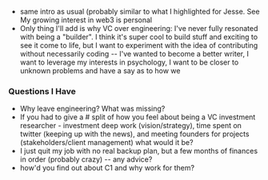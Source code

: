  - same intro as usual (probably similar to what I highlighted for Jesse. See My growing interest in web3 is personal
 - Only thing I'll add is why VC over engineering: I've never fully resonated with being a "builder". I think it's super cool to build stuff and exciting to see it come to life, but I want to experiment with the idea of contributing without necessarily coding -- I've wanted to become a better writer, I want to leverage my interests in psychology, I want to be closer to unknown problems and have a say as to how we
 
### Questions I Have 
 - Why leave engineering? What was missing?
 - If you had to give a # split of how you feel about being a VC investment researcher - investment deep work (vision/strategy), time spent on twitter (keeping up with the news), and meeting founders for projects (stakeholders/client management) what would it be?
 -  I just quit my job with no real backup plan, but a few months of finances in order (probably crazy) -- any advice?
 - how'd you find out about C1 and why work for them?
